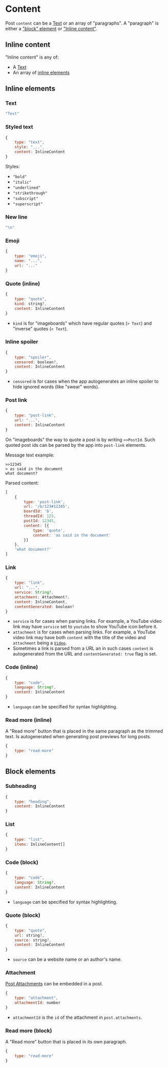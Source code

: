 # Content

Post `content` can be a [Text](#text) or an array of "paragraphs". A "paragraph" is either a ["block" element](#block-elements) or ["Inline content"](#inline-content).

## Inline content

"Inline content" is any of:

* A [Text](#text)
* An array of [inline elements](#inline-elements)

## Inline elements

### Text

```js
"Test"
```

### Styled text

```js
{
	type: "text",
	style: "...",
	content: InlineContent
}
```

Styles:

* `"bold"`
* `"italic"`
* `"underlined"`
* `"strikethrough"`
* `"subscript"`
* `"superscript"`

### New line

```js
"\n"
```

### Emoji

```js
{
	type: "emoji",
	name: "...",
	url: "..."
}
```

### Quote (inline)

```js
{
	type: "quote",
	kind: string?,
	content: InlineContent
}
```

* `kind` is for "imageboards" which have regular quotes (`> Text`) and "inverse" quotes (`< Text`).

### Inline spoiler

```js
{
	type: "spoiler",
	censored: boolean?,
	content: InlineContent
}
```

* `censored` is for cases when the app autogenerates an inline spoiler to hide ignored words (like "swear" words).

### Post link

```js
{
	type: "post-link",
	url: "...",
	content: InlineContent
}
```

On "imageboards" the way to quote a post is by writing `>>PostId`. Such quoted post ids can be parsed by the app into `post-link` elements.

Message text example:

```
>>12345
> as said in the document
what document?
```

Parsed content:

```js
[
	{
		type: 'post-link',
		url: '/b/123#12345',
		boardId: 'b',
		threadId: 123,
		postId: 12345,
		content: [{
			type: 'quote',
			content: 'as said in the document'
		}]
	},
	'what document?'
]
```

### Link

```js
{
	type: "link",
	url: "...",
	service: String?,
	attachment: Attachment?,
	content: InlineContent,
	contentGenerated: boolean?
}
```

* `service` is for cases when parsing links. For example, a YouTube video link may have `service` set to `youtube` to show YouTube icon before it.
* `attachment` is for cases when parsing links. For example, a YouTube video link may have both `content` with the title of the video and `attachment` being a [`Video`](#video).
* Sometimes a link is parsed from a URL an in such cases `content` is autogenerated from the URL and `contentGenerated: true` flag is set.

### Code (inline)

```js
{
	type: "code",
	language: String?,
	content: InlineContent
}
```

* `language` can be specified for syntax highlighting.

### Read more (inline)

A "Read more" button that is placed in the same paragraph as the trimmed text. Is autogenerated when generating post previews for long posts.

```js
{
	type: "read-more"
}
```

## Block elements

### Subheading

```js
{
	type: "heading",
	content: InlineContent
}
```

### List

```js
{
	type: "list",
	items: InlineContent[]
}
```

### Code (block)

```js
{
	type: "code",
	language: String?,
	content: InlineContent
}
```

* `language` can be specified for syntax highlighting.

### Quote (block)

```js
{
	type: "quote",
	url: string?,
	source: string?,
	content: InlineContent
}
```

* `source` can be a website name or an author's name.

### Attachment

[Post Attachments](https://github.com/catamphetamine/webapp-frontend/tree/master/src/utility/post/PostAttachments.md) can be embedded in a post.

```js
{
	type: "attachment",
	attachmentId: number
}
```

* `attachmentId` is the `id` of the attachment in `post.attachments`.

### Read more (block)

A "Read more" button that is placed in its own paragraph.

```js
{
	type: "read-more"
}
```